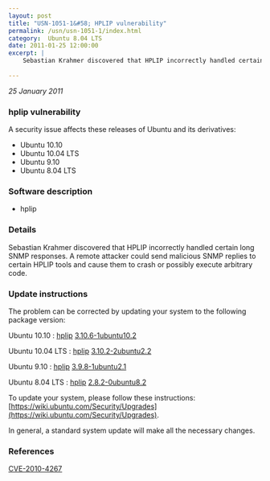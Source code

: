 ```yaml
---
layout: post
title: "USN-1051-1&#58; HPLIP vulnerability"
permalink: /usn/usn-1051-1/index.html
category:  Ubuntu 8.04 LTS
date: 2011-01-25 12:00:00
excerpt: |
    Sebastian Krahmer discovered that HPLIP incorrectly handled certain long SNMP responses. A remote attacker could send malicious SNMP replies to certain HPLIP tools and cause them to crash or possibly execute arbitrary code. 
    
--- 
```

 
 

*25 January 2011*

### hplip vulnerability

A security issue affects these releases of Ubuntu and its derivatives:

* Ubuntu 10.10
* Ubuntu 10.04 LTS
* Ubuntu 9.10
* Ubuntu 8.04 LTS

### Software description

* hplip 

### Details

Sebastian Krahmer discovered that HPLIP incorrectly handled certain long SNMP responses. A remote attacker could send malicious SNMP replies to certain HPLIP tools and cause them to crash or possibly execute arbitrary code. 

### Update instructions

The problem can be corrected by updating your system to the following package version:

Ubuntu 10.10
 : [hplip](https://launchpad.net/ubuntu/+source/hplip) <span> [3.10.6-1ubuntu10.2](https://launchpad.net/ubuntu/+source/hplip/3.10.6-1ubuntu10.2) </span> 

Ubuntu 10.04 LTS
 : [hplip](https://launchpad.net/ubuntu/+source/hplip) <span> [3.10.2-2ubuntu2.2](https://launchpad.net/ubuntu/+source/hplip/3.10.2-2ubuntu2.2) </span> 

Ubuntu 9.10
 : [hplip](https://launchpad.net/ubuntu/+source/hplip) <span> [3.9.8-1ubuntu2.1](https://launchpad.net/ubuntu/+source/hplip/3.9.8-1ubuntu2.1) </span> 

Ubuntu 8.04 LTS
 : [hplip](https://launchpad.net/ubuntu/+source/hplip) <span> [2.8.2-0ubuntu8.2](https://launchpad.net/ubuntu/+source/hplip/2.8.2-0ubuntu8.2) </span> 

To update your system, please follow these instructions: [https://wiki.ubuntu.com/Security/Upgrades](https://wiki.ubuntu.com/Security/Upgrades).

In general, a standard system update will make all the necessary changes. 

### References

 
 [CVE-2010-4267](http://people.ubuntu.com/~ubuntu-security/cve/CVE-2010-4267)
 

